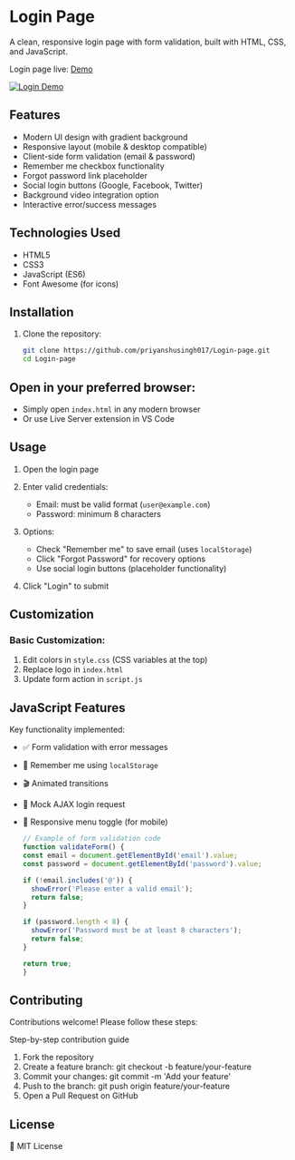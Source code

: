 # Login Page

A clean, responsive login page with form validation, built with HTML, CSS, and JavaScript.

Login page live: [Demo](https://priyanshusingh017.github.io/Login-page/)

[![Login Demo](demo-preview.gif)](https://github.com/priyanshusingh017/Login-page/raw/main/demo.mp4)

## Features

- Modern UI design with gradient background
- Responsive layout (mobile & desktop compatible)
- Client-side form validation (email & password)
- Remember me checkbox functionality
- Forgot password link placeholder
- Social login buttons (Google, Facebook, Twitter)
- Background video integration option
- Interactive error/success messages

## Technologies Used

- HTML5
- CSS3
- JavaScript (ES6)
- Font Awesome (for icons)

## Installation

1. Clone the repository:
   ```bash
   git clone https://github.com/priyanshusingh017/Login-page.git
   cd Login-page

## Open in your preferred browser:

- Simply open `index.html` in any modern browser
- Or use Live Server extension in VS Code

## Usage

1. Open the login page
   
3. Enter valid credentials:
   - Email: must be valid format (`user@example.com`)
   - Password: minimum 8 characters
     
4. Options:
   - Check "Remember me" to save email (uses `localStorage`)
   - Click "Forgot Password" for recovery options
   - Use social login buttons (placeholder functionality)
     
5. Click "Login" to submit

## Customization

### Basic Customization:
1. Edit colors in `style.css` (CSS variables at the top)
2. Replace logo in `index.html`
3. Update form action in `script.js`

## JavaScript Features

Key functionality implemented:
- ✅ Form validation with error messages
- 💾 Remember me using `localStorage`
- 🎬 Animated transitions
- 🔄 Mock AJAX login request
- 📱 Responsive menu toggle (for mobile)
  
  ```javascript
  // Example of form validation code
  function validateForm() {
  const email = document.getElementById('email').value;
  const password = document.getElementById('password').value;
  
  if (!email.includes('@')) {
    showError('Please enter a valid email');
    return false;
  }
  
  if (password.length < 8) {
    showError('Password must be at least 8 characters');
    return false;
  }
  
  return true;
  }

## Contributing
Contributions welcome! Please follow these steps:

Step-by-step contribution guide
1. Fork the repository
2. Create a feature branch: git checkout -b feature/your-feature
3. Commit your changes: git commit -m 'Add your feature'
4. Push to the branch: git push origin feature/your-feature
5. Open a Pull Request on GitHub

## License
📜 MIT License





